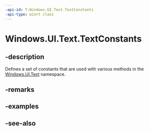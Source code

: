 ```yaml
---
-api-id: T:Windows.UI.Text.TextConstants
-api-type: winrt class
---
```


<!-- Class syntax.
public class TextConstants 
-->

# Windows.UI.Text.TextConstants

## -description
Defines a set of constants that are used with various methods in the [Windows.UI.Text](windows_ui_text.md) namespace.



## -remarks

## -examples

## -see-also
